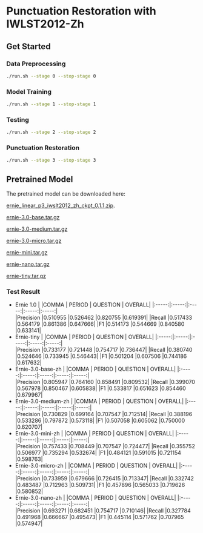 # Punctuation Restoration with IWLST2012-Zh

## Get Started
### Data Preprocessing
```bash
./run.sh --stage 0 --stop-stage 0
```
### Model Training
```bash
./run.sh --stage 1 --stop-stage 1
```
### Testing
```bash
./run.sh --stage 2 --stop-stage 2
```
### Punctuation Restoration
```bash
./run.sh --stage 3 --stop-stage 3
```
## Pretrained Model
The pretrained model can be downloaded here:

[ernie_linear_p3_iwslt2012_zh_ckpt_0.1.1.zip](https://paddlespeech.bj.bcebos.com/text/ernie_linear_p3_iwslt2012_zh_ckpt_0.1.1.zip).

[ernie-3.0-base.tar.gz](https://paddlespeech.bj.bcebos.com/punc_restore/ernie-3.0-base.tar.gz)

[ernie-3.0-medium.tar.gz](https://paddlespeech.bj.bcebos.com/punc_restore/ernie-3.0-medium.tar.gz)

[ernie-3.0-micro.tar.gz](https://paddlespeech.bj.bcebos.com/punc_restore/ernie-3.0-micro.tar.gz)

[ernie-mini.tar.gz](https://paddlespeech.bj.bcebos.com/punc_restore/ernie-mini.tar.gz)

[ernie-nano.tar.gz](https://paddlespeech.bj.bcebos.com/punc_restore/ernie-nano.tar.gz)

[ernie-tiny.tar.gz](https://paddlespeech.bj.bcebos.com/punc_restore/ernie-tiny.tar.gz)

### Test Result
- Ernie 1.0
    |       |COMMA  |  PERIOD | QUESTION | OVERALL|
    |:-----:|:-----:|:-----:|:-----:|:-----:|  
    |Precision  |0.510955  |0.526462  |0.820755  |0.619391|
    |Recall     |0.517433  |0.564179  |0.861386  |0.647666|
    |F1         |0.514173  |0.544669  |0.840580  |0.633141|
- Ernie-tiny
    |       |COMMA  |  PERIOD | QUESTION | OVERALL|
    |:-----:|:-----:|:-----:|:-----:|:-----:|  
    |Precision  |0.733177  |0.721448  |0.754717  |0.736447|
    |Recall     |0.380740  |0.524646  |0.733945  |0.546443|
    |F1         |0.501204  |0.607506  |0.744186  |0.617632|
- Ernie-3.0-base-zh
    |       |COMMA  |  PERIOD | QUESTION | OVERALL|
    |:-----:|:-----:|:-----:|:-----:|:-----:|  
    |Precision  |0.805947  |0.764160  |0.858491  |0.809532|
    |Recall     |0.399070  |0.567978  |0.850467  |0.605838|
    |F1         |0.533817  |0.651623  |0.854460  |0.679967|
- Ernie-3.0-medium-zh
    |       |COMMA  |  PERIOD | QUESTION | OVERALL|
    |:-----:|:-----:|:-----:|:-----:|:-----:|  
    |Precision  |0.730829  |0.699164  |0.707547  |0.712514|
    |Recall     |0.388196  |0.533286  |0.797872  |0.573118|
    |F1         |0.507058  |0.605062  |0.750000  |0.620707|
- Ernie-3.0-mini-zh
    |       |COMMA  |  PERIOD | QUESTION | OVERALL|
    |:-----:|:-----:|:-----:|:-----:|:-----:|  
    |Precision  |0.757433  |0.708449  |0.707547  |0.724477|
    |Recall     |0.355752  |0.506977  |0.735294  |0.532674|
    |F1         |0.484121  |0.591015  |0.721154  |0.598763|
- Ernie-3.0-micro-zh
    |       |COMMA  |  PERIOD | QUESTION | OVERALL|
    |:-----:|:-----:|:-----:|:-----:|:-----:|  
    |Precision  |0.733959  |0.679666  |0.726415  |0.713347|
    |Recall     |0.332742  |0.483487  |0.712963  |0.509731|
    |F1         |0.457896  |0.565033  |0.719626  |0.580852|
- Ernie-3.0-nano-zh
    |       |COMMA  |  PERIOD | QUESTION | OVERALL|
    |:-----:|:-----:|:-----:|:-----:|:-----:|  
    |Precision  |0.693271  |0.682451  |0.754717  |0.710146|
    |Recall     |0.327784  |0.491968  |0.666667  |0.495473|
    |F1         |0.445114  |0.571762  |0.707965  |0.574947|
